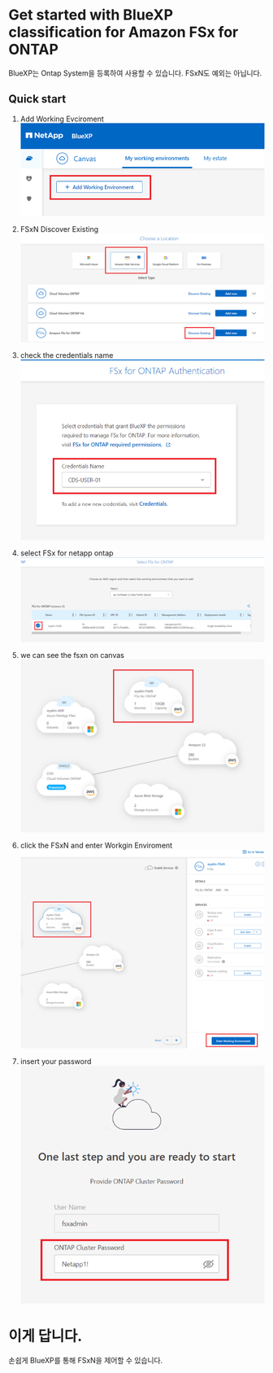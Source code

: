 # Get started with BlueXP classification for Amazon FSx for ONTAP
BlueXP는 Ontap System을 등록하여 사용할 수 있습니다. FSxN도 예외는 아닙니다.

## Quick start
1. Add Working Evciroment</br>
![Alt text](./Images/GetStartedwithBlueXPForFsxN-0.png)

2. FSxN Discover Existing</br>
![Alt text](./Images/GetStartedwithBlueXPForFsxN-1.png)

3. check the credentials name</br>
![Alt text](./Images/GetStartedwithBlueXPForFsxN-2.png)

4. select FSx for netapp ontap</br>
![Alt text](./Images/GetStartedwithBlueXPForFsxN-3.png)

5. we can see the fsxn on canvas</br>
![Alt text](./Images/GetStartedwithBlueXPForFsxN-4.png)

6. click the FSxN and enter Workgin Enviroment</br>
![Alt text](./Images/GetStartedwithBlueXPForFsxN-5.png)

7. insert your password</br>
![Alt text](./Images/GetStartedwithBlueXPForFsxN-6.png)

# 이게 답니다.
손쉽게 BlueXP를 통해 FSxN을 제어할 수 있습니다.

